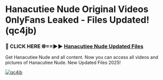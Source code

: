 # Hanacutiee Nude Original Videos 0nlyFans Leaked - Files Updated! (qc4jb)

<h3>🔴 CLICK HERE 🌐==►► <a href="https://tinyurl.com/5h6xmrr3" rel="nofollow">Hanacutiee Nude Updated Files</a></h3>

Get Hanacutiee Nude and all content. Now you can access all videos and pictures of Hanacutiee Nude. New Updated Files 2025!

[![qc4jb](https://i.imgur.com/KVD873Z.gif)](https://tinyurl.com/5h6xmrr3)
